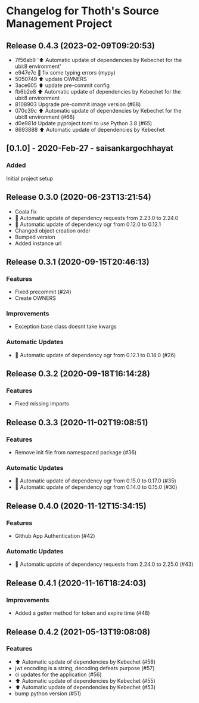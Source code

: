 # Changelog for Thoth's Source Management Project

## Release 0.4.3 (2023-02-09T09:20:53)
* 7f56ab9 ':arrow_up: Automatic update of dependencies by Kebechet for the ubi:8 environment'
* e947e7c :pencil: fix some typing errors (mypy)
* 5050749 :arrow_up: update OWNERS
* 3ace605 :arrow_up: update pre-commit config
* fb6b2e8 :arrow_up: Automatic update of dependencies by Kebechet for the ubi:8 environment
* 8108903 Upgrade pre-commit image version (#68)
* 070c39c :arrow_up: Automatic update of dependencies by Kebechet for the ubi:8 environment (#66)
* d0e981d Update pyproject.toml to use Python 3.8 (#65)
* 8693888 :arrow_up: Automatic update of dependencies by Kebechet

## [0.1.0] - 2020-Feb-27 - saisankargochhayat

### Added

Initial project setup
## Release 0.3.0 (2020-06-23T13:21:54)
* Coala fix
* :pushpin: Automatic update of dependency requests from 2.23.0 to 2.24.0
* :pushpin: Automatic update of dependency ogr from 0.12.0 to 0.12.1
* Changed object creation order
* Bumped version
* Added instance url

## Release 0.3.1 (2020-09-15T20:46:13)
### Features
* Fixed precommit (#24)
* Create OWNERS
### Improvements
* Exception base class doesnt take kwargs
### Automatic Updates
* :pushpin: Automatic update of dependency ogr from 0.12.1 to 0.14.0 (#26)

## Release 0.3.2 (2020-09-18T16:14:28)
### Features
* Fixed missing imports

## Release 0.3.3 (2020-11-02T19:08:51)
### Features
* Remove init file from namespaced package (#36)
### Automatic Updates
* :pushpin: Automatic update of dependency ogr from 0.15.0 to 0.17.0 (#35)
* :pushpin: Automatic update of dependency ogr from 0.14.0 to 0.15.0 (#30)

## Release 0.4.0 (2020-11-12T15:34:15)
### Features
* Github App Authentication (#42)
### Automatic Updates
* :pushpin: Automatic update of dependency requests from 2.24.0 to 2.25.0 (#43)

## Release 0.4.1 (2020-11-16T18:24:03)
### Improvements
* Added a getter method for token and expire time (#48)

## Release 0.4.2 (2021-05-13T19:08:08)
### Features
* :arrow_up: Automatic update of dependencies by Kebechet (#58)
* jwt encoding is a string, decoding defeats purpose (#57)
* ci updates for the application (#56)
* :arrow_up: Automatic update of dependencies by Kebechet (#55)
* :arrow_up: Automatic update of dependencies by Kebechet (#53)
* bump python version (#51)
